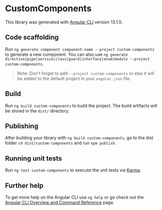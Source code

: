 # CustomComponents

This library was generated with [Angular CLI](https://github.com/angular/angular-cli) version 13.1.0.

## Code scaffolding

Run `ng generate component component-name --project custom-components` to generate a new component. You can also use `ng generate directive|pipe|service|class|guard|interface|enum|module --project custom-components`.
> Note: Don't forget to add `--project custom-components` or else it will be added to the default project in your `angular.json` file. 

## Build

Run `ng build custom-components` to build the project. The build artifacts will be stored in the `dist/` directory.

## Publishing

After building your library with `ng build custom-components`, go to the dist folder `cd dist/custom-components` and run `npm publish`.

## Running unit tests

Run `ng test custom-components` to execute the unit tests via [Karma](https://karma-runner.github.io).

## Further help

To get more help on the Angular CLI use `ng help` or go check out the [Angular CLI Overview and Command Reference](https://angular.io/cli) page.

